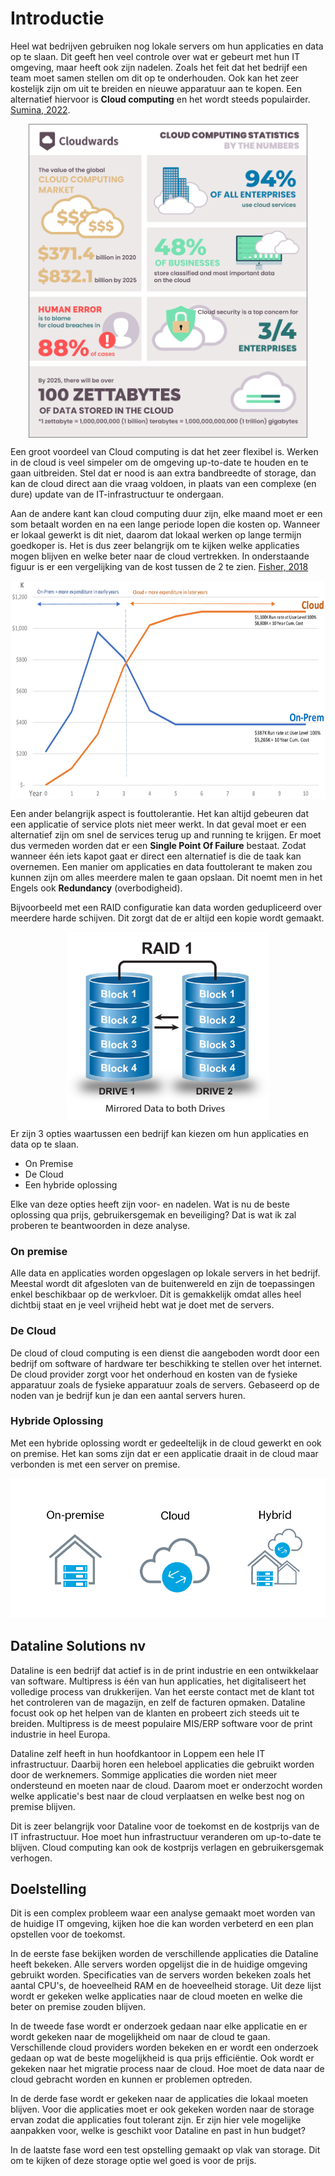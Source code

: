 # Introductie

<!-- TODO: Vergeet niet om alle bronnen in je bibliografie te plaatsen -->

Heel wat bedrijven gebruiken nog lokale servers om hun applicaties en data op te slaan. Dit geeft hen veel controle over wat er gebeurt met hun IT omgeving, maar heeft ook zijn nadelen. Zoals het feit dat het bedrijf een team moet samen stellen om dit op te onderhouden. Ook kan het zeer kostelijk zijn om uit te breiden en nieuwe apparatuur aan te kopen. Een alternatief hiervoor is **Cloud computing** en het wordt steeds populairder. [Sumina, 2022](https://www.cloudwards.net/cloud-computing-statistics/).

<img src="./img/Cloud-Computing-Stats-By-the-Numbers.png" height="500" style="display: block;margin: 0 auto;border:1px solid gray"/>

Een groot voordeel van Cloud computing is dat het zeer flexibel is. Werken in de cloud is veel simpeler om de omgeving up-to-date te houden en te gaan uitbreiden. Stel dat er nood is aan extra bandbreedte of storage, dan kan de cloud direct aan die vraag voldoen, in plaats van een complexe (en dure) update van de IT-infrastructuur te ondergaan.

Aan de andere kant kan cloud computing duur zijn, elke maand moet er een som betaalt worden en na een lange periode lopen die kosten op. Wanneer er lokaal gewerkt is dit niet, daarom dat lokaal werken op lange termijn goedkoper is. Het is dus zeer belangrijk om te kijken welke applicaties mogen blijven en welke beter naar de cloud vertrekken. In onderstaande figuur is er een vergelijking van de kost tussen de 2 te zien. [Fisher, 2018](https://www.scirp.org/html/7-2121263_87661.htm)

<img src="./img/cloud_vs_on_prem_cost.png" height="350" style="display: block;margin: 0 auto;"/>

Een ander belangrijk aspect is fouttolerantie. Het kan altijd gebeuren dat een applicatie of service plots niet meer werkt. In dat geval moet er een alternatief zijn om snel de services terug up and running te krijgen. 
Er moet dus vermeden worden dat er een **Single Point Of Failure** bestaat. Zodat wanneer één iets kapot gaat er direct een alternatief is die de taak kan overnemen. Een manier om applicaties en data fouttolerant te maken zou kunnen zijn om alles meerdere malen te gaan opslaan. Dit noemt men in het Engels ook **Redundancy** (overbodigheid).

Bijvoorbeeld met een RAID configuratie kan data worden gedupliceerd over meerdere harde schijven. Dit zorgt dat de er altijd een kopie wordt gemaakt.

<img src="./img/Raid1.jpg" height="300" style="display: block;margin: 0 auto;"/>

Er zijn 3 opties waartussen een bedrijf kan kiezen om hun applicaties en data op te slaan. 

- On Premise
- De Cloud
- Een hybride oplossing

Elke van deze opties heeft zijn voor- en nadelen. Wat is nu de beste oplossing qua prijs, gebruikersgemak en beveiliging? Dat is wat ik zal proberen te beantwoorden in deze analyse.


### On premise

Alle data en applicaties worden opgeslagen op lokale servers in het bedrijf. Meestal wordt dit afgesloten van de buitenwereld en zijn de toepassingen enkel beschikbaar op de werkvloer. Dit is gemakkelijk omdat alles heel dichtbij staat en je veel vrijheid hebt wat je doet met de servers.

### De Cloud

De cloud of cloud computing is een dienst die aangeboden wordt door een bedrijf om software of hardware ter beschikking te stellen over het internet. De cloud provider zorgt voor het onderhoud en kosten van de fysieke apparatuur zoals de fysieke apparatuur zoals de servers. Gebaseerd op de noden van je bedrijf kun je dan een aantal servers huren.

### Hybride Oplossing

Met een hybride oplossing wordt er gedeeltelijk in de cloud gewerkt en ook on premise. Het kan soms zijn dat er een applicatie draait in de cloud maar verbonden is met een server on premise.

![cloud vs on prem](./img/cloud_vs_on_prem.png)


## Dataline Solutions nv

Dataline is een bedrijf dat actief is in de print industrie en een ontwikkelaar van software. Multipress is één van hun applicaties, het digitaliseert het volledige process van drukkerijen. Van het eerste contact met de klant tot het controleren van de magazijn, en zelf de facturen opmaken. Dataline focust ook op het helpen van de klanten en probeert zich steeds uit te breiden. Multipress is de meest populaire MIS/ERP software voor de print industrie in heel Europa.

Dataline zelf heeft in hun hoofdkantoor in Loppem een hele IT infrastructuur. Daarbij horen een heleboel applicaties die gebruikt worden door de werknemers. Sommige applicaties die worden niet meer ondersteund en moeten naar de cloud. Daarom moet er onderzocht worden welke applicatie's best naar de cloud verplaatsen en welke best nog on premise blijven.

Dit is zeer belangrijk voor Dataline voor de toekomst en de kostprijs van de IT infrastructuur. Hoe moet hun infrastructuur veranderen om up-to-date te blijven. Cloud computing kan ook de kostprijs verlagen en gebruikersgemak verhogen.

## Doelstelling

Dit is een complex probleem waar een analyse gemaakt moet worden van de huidige IT omgeving, kijken hoe die kan worden verbeterd en een plan opstellen voor de toekomst.

In de eerste fase bekijken worden de verschillende applicaties die Dataline heeft bekeken. Alle servers worden opgelijst die in de huidige omgeving gebruikt worden. Specificaties van de servers worden bekeken zoals het aantal CPU's, de hoeveelheid RAM en de hoeveelheid storage. Uit deze lijst wordt er gekeken welke applicaties naar de cloud moeten en welke die beter on premise zouden blijven.

In de tweede fase wordt er onderzoek gedaan naar elke applicatie en er wordt gekeken naar de mogelijkheid om naar de cloud te gaan. Verschillende cloud providers worden bekeken en er wordt een onderzoek gedaan op wat de beste mogelijkheid is qua prijs efficiëntie. Ook wordt er gekeken naar het migratie process naar de cloud. Hoe moet de data naar de cloud gebracht worden en kunnen er problemen optreden.

In de derde fase wordt er gekeken naar de applicaties die lokaal moeten blijven. Voor die applicaties moet er ook gekeken worden naar de storage ervan zodat die applicaties fout tolerant zijn. Er zijn hier vele mogelijke aanpakken voor, welke is geschikt voor Dataline en past in hun budget?

In de laatste fase word een test opstelling gemaakt op vlak van storage. Dit om te kijken of deze storage optie wel goed is voor de prijs.